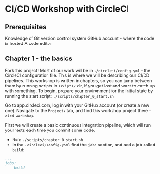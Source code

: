 # CI/CD Workshop with CircleCI

## Prerequisites

Knowledge of Git version control system
GitHub account - where the code is hosted
A code editor

## Chapter 1 - the basics

Fork this project!
Most of our work will be in `./circleci/config.yml` - the CircleCI configuration file. This is where we will be describing our CI/CD pipelines.
This workshop is written in chapters, so you can jump between them by running scripts in `srcipts/` dir, if you get lost and want to catch up with something.
To begin, prepare your environment for the initial state by running the start script: `./scripts/chapter_0_start.sh`

Go to app.circleci.com, log in with your GitHub account (or create a new one).
Navigate to the `Projects` tab, and find this workshop project there - `cicd-workshop`.

First we will create a basic continuous integration pipeline, which will run your tests each time you commit some code.
- Run: `./scripts/chapter_0_start.sh`
- In the `.circleci/config.yaml` find the `jobs` section, and add a job called `build`:

```yaml
...
jobs:
    build


```

